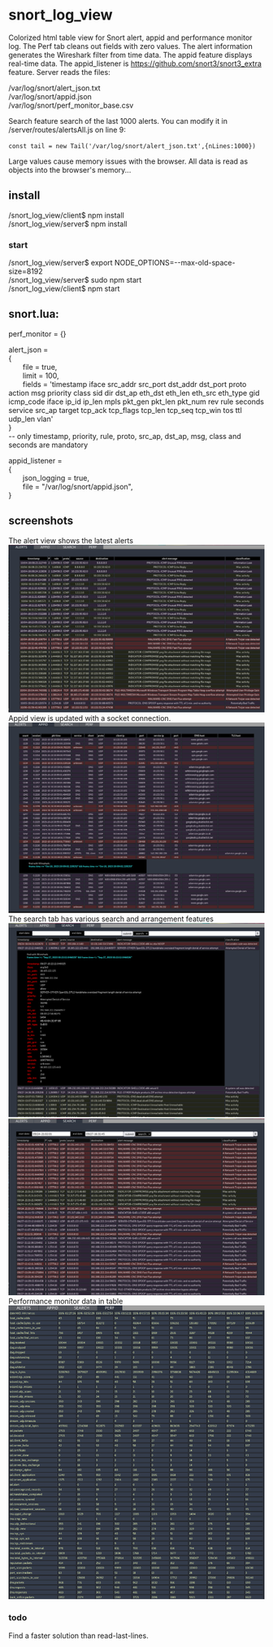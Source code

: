 # snort_log_view
Colorized html table view for Snort alert, appid and performance monitor log. The Perf tab cleans out fields with zero values. The alert information generates the Wireshark filter from time data. The appid feature displays real-time data. The appid_listener is https://github.com/snort3/snort3_extra feature. Server reads the files:  
  
/var/log/snort/alert_json.txt  
/var/log/snort/appid.json  
/var/log/snort/perf_monitor_base.csv  
  
Search feature search of the last 1000 alerts. You can modify it in /server/routes/alertsAll.js on line 9:  
  
`const tail = new Tail('/var/log/snort/alert_json.txt',{nLines:1000})`  
  
Large values cause memory issues with the browser. All data is read as objects into the browser's memory...

## install  
/snort_log_view/client$ npm install  
/snort_log_view/server$ npm install  
### start
/snort_log_view/server$ export NODE_OPTIONS=--max-old-space-size=8192    
/snort_log_view/server$ sudo npm start  
/snort_log_view/client$ npm start  

## snort.lua:
  
perf_monitor = {}  
  
alert_json =  
{        
&ensp;&ensp;&ensp;&ensp;file = true,    
&ensp;&ensp;&ensp;&ensp;limit = 100,  
&ensp;&ensp;&ensp;&ensp;fields = 'timestamp iface src_addr src_port dst_addr dst_port proto action msg priority class sid dir dst_ap eth_dst eth_len eth_src eth_type gid icmp_code iface ip_id ip_len mpls pkt_gen pkt_len pkt_num rev rule seconds service src_ap target tcp_ack tcp_flags tcp_len tcp_seq tcp_win tos ttl udp_len vlan'  
}  
-- only timestamp, priority, rule, proto, src_ap, dst_ap, msg, class and seconds are mandatory  
  
appid_listener =  
{  
&ensp;&ensp;&ensp;&ensp;json_logging = true,  
&ensp;&ensp;&ensp;&ensp;file = "/var/log/snort/appid.json",  
}  

## screenshots  
The alert view shows the latest alerts   
![alert view](https://github.com/juhaj77/snort_log_view/blob/main/screenshots/1.png)   
Appid view is updated with a socket connection.  
![appid view](https://github.com/juhaj77/snort_log_view/blob/main/screenshots/2.png)  
The search tab has various search and arrangement features
![search view](https://github.com/juhaj77/snort_log_view/blob/main/screenshots/3.png)  
![search view](https://github.com/juhaj77/snort_log_view/blob/main/screenshots/4.png)  
Performance monitor data in table
![perf monitor view](https://github.com/juhaj77/snort_log_view/blob/main/screenshots/6.png) 
### todo
Find a faster solution than read-last-lines.
